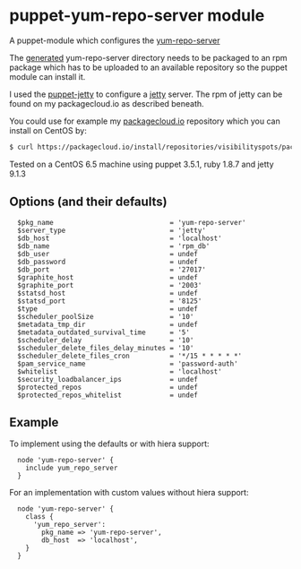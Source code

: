 # puppet-yum-repo-server module

A puppet-module which configures the [yum-repo-server](https://github.com/ImmobilienScout24/yum-repo-server)

The [generated](https://github.com/ImmobilienScout24/yum-repo-server#production-usage) yum-repo-server directory needs to be packaged to an rpm package which has to be uploaded to an available repository so the puppet module can install it.

I used the [puppet-jetty](https://github.com/visibilityspots/puppet-jetty) to configure a [jetty](http://www.eclipse.org/jetty/) server. The rpm of jetty can be found on my packagecloud.io as described beneath.

You could use for example my [packagecloud.io](https://packagecloud.io/visibilityspots/packages) repository which you can install on CentOS by:

```bash
$ curl https://packagecloud.io/install/repositories/visibilityspots/packages/script.rpm | sudo bash
```

Tested on a CentOS 6.5 machine using puppet 3.5.1, ruby 1.8.7 and jetty 9.1.3

## Options (and their defaults)

```puppet
  $pkg_name                             = 'yum-repo-server'
  $server_type                          = 'jetty'
  $db_host                              = 'localhost'
  $db_name                              = 'rpm_db'
  $db_user                              = undef
  $db_password                          = undef
  $db_port                              = '27017'
  $graphite_host                        = undef
  $graphite_port                        = '2003'
  $statsd_host                          = undef
  $statsd_port                          = '8125'
  $type                                 = undef
  $scheduler_poolSize                   = '10'
  $metadata_tmp_dir                     = undef
  $metadata_outdated_survival_time      = '5'
  $scheduler_delay                      = '10'
  $scheduler_delete_files_delay_minutes = '10'
  $scheduler_delete_files_cron          = '*/15 * * * * *'
  $pam_service_name                     = 'password-auth'
  $whitelist                            = 'localhost'
  $security_loadbalancer_ips            = undef
  $protected_repos                      = undef
  $protected_repos_whitelist            = undef
```

## Example

To implement using the defaults or with hiera support:

```puppet
  node 'yum-repo-server' {
    include yum_repo_server
  }
```

For an implementation with custom values without hiera support:

```puppet
  node 'yum-repo-server' {
    class {
      'yum_repo_server':
        pkg_name => 'yum-repo-server',
        db_host  => 'localhost',
    }
  }
```
